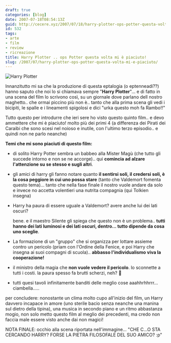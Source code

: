 ```yaml
---
draft: true
categories: [blog]
date: 2007-07-18T08:54:13Z
guid: http://cecere.xyz/2007/07/18/harry-plotter-ops-potter-questa-volta-mi-e-piaciuto/
id: 532
tags:
- arte
- film
- review
- ricreazione
title: Harry Plotter .. ops Potter questa volta mi è piaciuto!
slug: /2007/07/harry-plotter-ops-potter-questa-volta-mi-e-piaciuto/
---
```


![Harry Plotter](http://cecere.xyz/wp-content/uploads/sites/3/2007/07/harry_plotter.jpg)

Innanzitutto mi sa che la produzione di questa eptalogia (o eptenneadi??) hanno saputo che noi lo si chiamava sempre "**Harry Plotter**"… e di fatto in una scena del film lo scrivono così, su un giornale dove parlano dell nostro maghetto.. che ormai piccino più non è.. tanto che alla prima scena gli vedi i bicipiti, le spalle e i lineamenti spigolosi e dici "urka questo moh fa Rambo!!"

Tutto questo per introdurre che ieri sere ho visto questo quinto film.. e devo ammettere che mi è piaciuto! molto più dei primi 4 (a differenza dei Pirati dei Caraibi che sono scesi nel noioso e inutile, con l'ultimo terzo episodio.. e quindi non ne parlo neanche)

**Temi che mi sono piaciuti di questo film:**

- di solito Harry Potter sembra un babbeo alla Mister Magù (che tutto gli succede intorno e non se ne accorge).. qui **comincia ad alzare l'attenzione su se stesso e sugli altri**.
- gli amici di harry gli fanno notare quanto **il sentirsi soli, il credersi soli, è la cosa peggiore in cui uno possa stare** (tanto che Valdemort fomenta questo tema)… tanto che nella fase finale il nostro vuole andare da solo e invece no accetta volentieri una nutrita compagnia (qui Tolkien insegna)
- Harry ha paura di essere uguale a Valdemort? avere anche lui dei lati oscuri?
  
    bene. e il maestro Silente gli spiega che questo non è un problema.. **tutti hanno dei lati luminosi e dei lati oscuri, dentro… tutto dipende da cosa uno sceglie**.
- La formazione di un "gruppo" che si organizza per lottare assieme contro un pericolo (priam con l'Ordine della Fenice, e poi Harry che insegna ai suoi compagni di scuola).. **abbasso l'individualismo viva la cooperazione!**
- il ministro della magia che **non vuole vedere il pericolo**. lo sconnette a tutti i costi. la paura spesso fa brutti scherzi, neh? 🙂
- tutti quesi tavoli infinitamente banditi delle meglio cose aaahhrhhrrr… ciambella…..

per concludere: nonostante un clima molto cupo all'inizio del film, un Harry davvero incapace in amore (uno sterile bacio senza neanche una manina sul dietro della tipina), una musica in secondo piano e un ritmo abbastanza mogio, non solo metto questo film al meglio dei precedenti, ma credo non faccia male essere visto anche dai non magici!

NOTA FINALE: occhio alla scena riportata nell'immagine… "CHE C…O STA CERCANDO HARRY? FORSE LA PIETRA FILOSOFALE DEL SUO AMICO? :p"